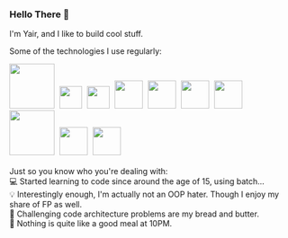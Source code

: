 ### Hello There 👋

I'm Yair, and I like to build cool stuff.

Some of the technologies I use regularly:
<div>
<img src="https://go.dev/blog/go-brand/Go-Logo/PNG/Go-Logo_Blue.png" width="80" style="margin-right: 5px"/>
<img src="https://upload.wikimedia.org/wikipedia/en/thumb/3/30/Java_programming_language_logo.svg/1200px-Java_programming_language_logo.svg.png" width="40" style="margin-right: 5px"/>
<img src="https://upload.wikimedia.org/wikipedia/commons/thumb/0/06/Kotlin_Icon.svg/1200px-Kotlin_Icon.svg.png" width="40" style="margin-right: 5px"/>
<img src="https://upload.wikimedia.org/wikipedia/commons/thumb/c/c3/Python-logo-notext.svg/1869px-Python-logo-notext.svg.png" width="50" style="margin-right: 5px"/>
<img src="https://upload.wikimedia.org/wikipedia/commons/thumb/4/4c/Typescript_logo_2020.svg/2048px-Typescript_logo_2020.svg.png" width="50" style="margin-right: 5px"/>
<img src="https://upload.wikimedia.org/wikipedia/commons/thumb/b/bd/Logo_C_sharp.svg/1820px-Logo_C_sharp.svg.png" width="50" style="margin-right: 5px"/>
<img src="https://upload.wikimedia.org/wikipedia/commons/thumb/1/18/ISO_C%2B%2B_Logo.svg/1822px-ISO_C%2B%2B_Logo.svg.png" width="50" style="margin-right: 5px"/>
<img src="https://upload.wikimedia.org/wikipedia/commons/thumb/d/d9/Node.js_logo.svg/2560px-Node.js_logo.svg.png" width="80" style="margin-right: 5px"/>
<img src="https://cdn.worldvectorlogo.com/logos/mongodb-icon-1.svg" width="50" style="margin-right: 5px"/>
<img src="https://upload.wikimedia.org/wikipedia/commons/thumb/9/97/Sqlite-square-icon.svg/2048px-Sqlite-square-icon.svg.png" width="50" style="margin-right: 5px"/>
</div>

<br/>
Just so you know who you're dealing with:
<br/>
<div>💻 Started learning to code since around the age of 15, using batch...</div>
<div>💡 Interestingly enough, I'm actually not an OOP hater. Though I enjoy my share of FP as well.</div>
<div>💪 Challenging code architecture problems are my bread and butter.</div>
<div>🍔 Nothing is quite like a good meal at 10PM.</div>
